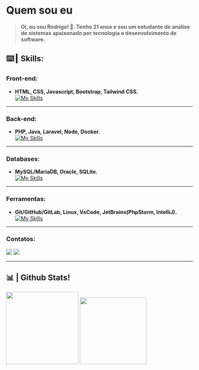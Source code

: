 # Quem sou eu
> **Oi, eu sou Rodrigo! 👋. Tenho 21 anos e sou um estudante de análise de sistemas apaixonado por tecnologia e desenvolvimento de software.**

## ⌨️┃ Skills:

### Front-end:
+ **HTML, CSS, Javascript, Bootstrap, Tailwind CSS.** <br />
[![My Skills](https://skillicons.dev/icons?i=html,css,javascript,bootstrap,tailwind&theme=light)](https://skillicons.dev)

---
### Back-end:
+ **PHP, Java, Laravel, Node, Docker.** <br />
[![My Skills](https://skillicons.dev/icons?i=php,java,laravel,nodejs,docker&theme=light)](https://skillicons.dev)

---
### Databases:
+ **MySQL/MariaDB, Oracle, SQLite.** <br />
[![My Skills](https://skillicons.dev/icons?i=mysql,sqlite)](https://skillicons.dev)

---
### Ferramentas:
+ **Git/GitHub/GitLab, Linux, VsCode, JetBrains(PhpStorm, IntelliJ).** <br />
[![My Skills](https://skillicons.dev/icons?i=git,github,gitlab,linux,vscode,idea&theme=light)](https://skillicons.dev)

---
### Contatos:
<div>
  <a href="https://www.linkedin.com/in/rodrigoDev6" target="_blank"><img src="https://img.shields.io/badge/-LinkedIn-%230077B5?style=for-the-badge&logo=linkedin&logoColor=white" target="_blank"></a> 
  <a href = "mailto:rodrigolima.alves21@gmail.com"><img src="https://img.shields.io/badge/-Gmail-%23333?style=for-the-badge&logo=gmail&logoColor=white" target="_blank"></a>
<div>

---
## 📊 | Github Stats!
<div> 
<!--MY GITHUB STATISTICS-->
   <img height="195em"  src="https://github-readme-stats.vercel.app/api?username=rodrigodev6&show_icons=true&theme=algolia&include_all_commits=true&count_private=true" >

   <a href="https://github.com/rodrigoDev6">
   <!--THE PROGRAMMING LANGUAGES I USE THE MOST-->
   <img height="180em" src="https://github-readme-stats.vercel.app/api/top-langs/?username=rodrigoDev6&layout=compact&langs_count=7&theme=algolia"/>
</div>
